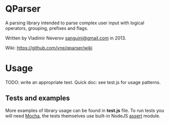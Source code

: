 QParser
=======

A parsing library intended to parse complex user input with logical operators, grouping, prefixes and flags.

Written by Vladimir Neverov <sanguini@gmail.com> in 2013.

Wiki: https://github.com/vne/qparser/wiki

Usage
=====

TODO: write an appropriate text. Quick doc: see test.js for usage patterns.


Tests and examples
------------------

More examples of library usage can be found in **test.js** file. To run tests you will
need [Mocha](http://visionmedia.github.io/mocha/), the tests themselves use built-in
NodeJS [assert](http://nodejs.org/api/assert.html) module.
